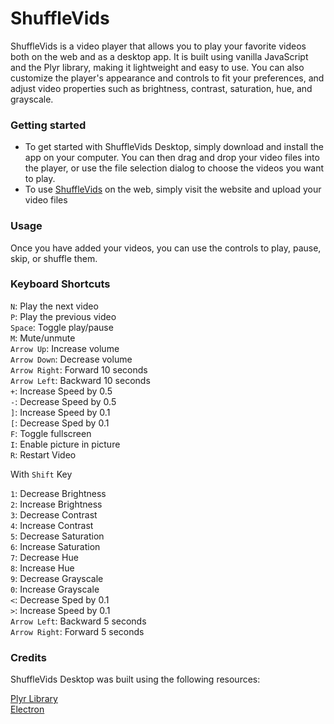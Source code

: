 # ShuffleVids 
ShuffleVids is a video player that allows you to play your favorite videos both on the web and as a desktop app. It is built using vanilla JavaScript and the Plyr library, making it lightweight and easy to use. You can also customize the player's appearance and controls to fit your preferences, and adjust video properties such as brightness, contrast, saturation, hue, and grayscale.

### Getting started
- To get started with ShuffleVids Desktop, simply download and install the app on your computer. You can then drag and drop your video files into the player, or use the file selection dialog to choose the videos you want to play.
- To use [ShuffleVids](https://krutik48.github.io/ShuffleVids/) on the web, simply visit the website and upload your video files

### Usage
Once you have added your videos, you can use the controls to play, pause, skip, or shuffle them.

### Keyboard Shortcuts
`N`: Play the next video <br>
`P`: Play the previous video <br>
`Space`: Toggle play/pause <br>
`M`: Mute/unmute <br>
`Arrow Up`: Increase volume <br>
`Arrow Down`: Decrease volume <br>
`Arrow Right`: Forward 10 seconds <br>
`Arrow Left`: Backward 10 seconds <br>
`+`: Increase Speed by 0.5 <br>
`-`: Decrease Speed by 0.5 <br>
`]`: Increase Speed by 0.1 <br>
`[`: Decrease Sped by 0.1 <br>
`F`: Toggle fullscreen <br>
`I`: Enable picture in picture <br>
`R`: Restart Video <br>

With `Shift` Key

`1`: Decrease Brightness <br>
`2`: Increase Brightness <br>
`3`: Decrease Contrast <br>
`4`: Increase Contrast <br>
`5`: Decrease Saturation <br>
`6`: Increase Saturation <br>
`7`: Decrease Hue <br>
`8`: Increase Hue <br>
`9`: Decrease Grayscale <br>
`0`: Increase Grayscale <br>
`<`: Decrease Sped by 0.1 <br>
`>`: Increase Speed by 0.1 <br>
`Arrow Left`: Backward 5 seconds <br>
`Arrow Right`: Forward 5 seconds <br>



### Credits
ShuffleVids Desktop was built using the following resources:

[Plyr Library](https://plyr.io/ "Plyr library") <br>
[Electron](https://www.electronjs.org/ "Electron")
